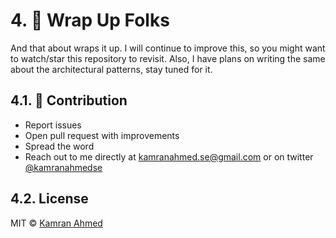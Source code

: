 # 4. 🚦 Wrap Up Folks

And that about wraps it up. I will continue to improve this, so you
might want to watch/star this repository to revisit. Also, I have plans
on writing the same about the architectural patterns, stay tuned for it.

## 4.1. 👬 Contribution

-   Report issues
-   Open pull request with improvements
-   Spread the word
-   Reach out to me directly at [kamranahmed.se@gmail.com](mailto:kamranahmed.se@gmail.com) or on twitter
    [@kamranahmedse](http://twitter.com/kamranahmedse)

## 4.2. License

MIT © [Kamran Ahmed](http://kamranahmed.info)
